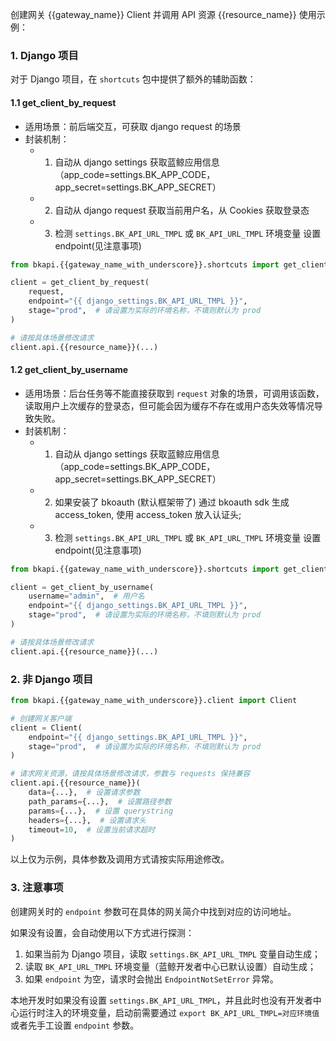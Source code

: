 
创建网关 {{gateway_name}} Client 并调用 API 资源 {{resource_name}} 使用示例：

### 1. Django 项目

对于 Django 项目，在 `shortcuts` 包中提供了额外的辅助函数：

#### 1.1 get_client_by_request

- 适用场景：前后端交互，可获取 django request 的场景
- 封装机制：
    - 1. 自动从 django settings 获取蓝鲸应用信息（app_code=settings.BK_APP_CODE，app_secret=settings.BK_APP_SECRET）
    - 2. 自动从 django request 获取当前用户名，从 Cookies 获取登录态
    - 3. 检测 `settings.BK_API_URL_TMPL` 或 `BK_API_URL_TMPL` 环境变量 设置 endpoint(见注意事项)

```python
from bkapi.{{gateway_name_with_underscore}}.shortcuts import get_client_by_request

client = get_client_by_request(
    request,
    endpoint="{{ django_settings.BK_API_URL_TMPL }}",
    stage="prod",  # 请设置为实际的环境名称，不填则默认为 prod
)

# 请按具体场景修改请求
client.api.{{resource_name}}(...)
```

#### 1.2 get_client_by_username

- 适用场景：后台任务等不能直接获取到 `request` 对象的场景，可调用该函数，读取用户上次缓存的登录态，但可能会因为缓存不存在或用户态失效等情况导致失败。
- 封装机制：
    - 1. 自动从 django settings 获取蓝鲸应用信息（app_code=settings.BK_APP_CODE，app_secret=settings.BK_APP_SECRET）
    - 2. 如果安装了 bkoauth (默认框架带了) 通过 bkoauth sdk 生成 access_token, 使用 access_token 放入认证头;
    - 3. 检测 `settings.BK_API_URL_TMPL` 或 `BK_API_URL_TMPL` 环境变量 设置 endpoint(见注意事项)

```python
from bkapi.{{gateway_name_with_underscore}}.shortcuts import get_client_by_username

client = get_client_by_username(
    username="admin",  # 用户名
    endpoint="{{ django_settings.BK_API_URL_TMPL }}",
    stage="prod",  # 请设置为实际的环境名称，不填则默认为 prod
)

# 请按具体场景修改请求
client.api.{{resource_name}}(...)
```

### 2. 非 Django 项目

```python
from bkapi.{{gateway_name_with_underscore}}.client import Client

# 创建网关客户端
client = Client(
    endpoint="{{ django_settings.BK_API_URL_TMPL }}",
    stage="prod",  # 请设置为实际的环境名称，不填则默认为 prod
)

# 请求网关资源，请按具体场景修改请求，参数与 requests 保持兼容
client.api.{{resource_name}}(
    data={...},  # 设置请求参数
    path_params={...},  # 设置路径参数
    params={...},  # 设置 querystring
    headers={...},  # 设置请求头
    timeout=10,  # 设置当前请求超时
)
```

以上仅为示例，具体参数及调用方式请按实际用途修改。

### 3. 注意事项

创建网关时的 `endpoint` 参数可在具体的网关简介中找到对应的访问地址。

如果没有设置，会自动使用以下方式进行探测：
1. 如果当前为 Django 项目，读取 `settings.BK_API_URL_TMPL` 变量自动生成；
2. 读取 `BK_API_URL_TMPL` 环境变量（蓝鲸开发者中心已默认设置）自动生成；
3. 如果 `endpoint` 为空，请求时会抛出 `EndpointNotSetError` 异常。

本地开发时如果没有设置 `settings.BK_API_URL_TMPL`，并且此时也没有开发者中心运行时注入的环境变量，启动前需要通过 `export BK_API_URL_TMPL=对应环境值`或者先手工设置 `endpoint` 参数。
